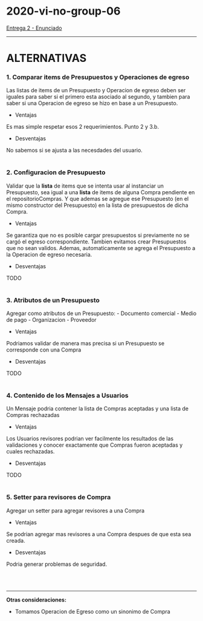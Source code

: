 # 2020-vi-no-group-06


[Entrega 2 - Enunciado](https://drive.google.com/drive/folders/1wnyG9G2lMmhpYuLxhIwIOK93yC_bDp8K)

---

# ALTERNATIVAS

### 1. Comparar items de Presupuestos y Operaciones de egreso
Las listas de items de un Presupuesto y Operacion de egreso deben ser iguales para saber si el primero esta asociado al segundo, y tambien para saber si una Operacion de egreso se hizo en base a un Presupuesto. 

+ Ventajas

Es mas simple respetar esos 2 requerimientos. Punto 2 y 3.b.

+ Desventajas

No sabemos si se ajusta a las necesdades del usuario.
<br/>
<br/>


### 2. Configuracion de Presupuesto
Validar que la **lista** de items que se intenta usar al instanciar un Presupuesto, sea igual a una **lista** de items de alguna Compra pendiente en el repositorioCompras. Y que ademas se agregue ese Presupuesto (en el mismo constructor del Presupuesto) en la lista de presupuestos de dicha Compra.

+ Ventajas

Se garantiza que no es posible cargar presupuestos si previamente no se cargó el egreso correspondiente. Tambien evitamos crear Presupuestos que no sean validos. Ademas, automaticamente se agrega el Presupuesto a la Operacion de egreso necesaria.

+ Desventajas

TODO
<br/>
<br/>


### 3. Atributos de un Presupuesto
Agregar como atributos de un Presupuesto:
    - Documento comercial
    - Medio de pago
    - Organizacion
    - Proveedor

+ Ventajas

Podriamos validar de manera mas precisa si un Presupuesto se corresponde con una Compra

+ Desventajas

TODO
<br/>
<br/>


### 4. Contenido de los Mensajes a Usuarios
Un Mensaje podria contener la lista de Compras aceptadas y una lista de Compras rechazadas

+ Ventajas

Los Usuarios revisores podrian ver facilmente los resultados de las validaciones y conocer exactamente que Compras fueron aceptadas y cuales rechazadas.

+ Desventajas

TODO
<br/>
<br/>


### 5. Setter para revisores de Compra
Agregar un setter para agregar revisores a una Compra

+ Ventajas

Se podrian agregar mas revisores a una Compra despues de que esta sea creada.

+ Desventajas

Podria generar problemas de seguridad.

<br/>
<br/>

---

**Otras consideraciones:**

* Tomamos Operacion de Egreso como un sinonimo de Compra